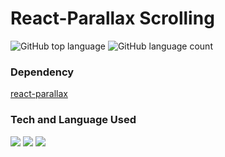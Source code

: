 # React-Parallax Scrolling


![GitHub top language](https://img.shields.io/github/languages/top/Rishav-02/React-Parallax?style=plastic) ![GitHub language count](https://img.shields.io/github/languages/count/Rishav-02/React-Parallax?style=plastic)


### Dependency

[react-parallax](https://www.npmjs.com/package/react-parallax)

### Tech and Language Used

<img src="https://img.shields.io/badge/React-Library-blue"> <img src="https://img.shields.io/badge/JavaScript-Language-yellow"> <img src="https://img.shields.io/badge/HTML5-Markup%20Language-orange"> 